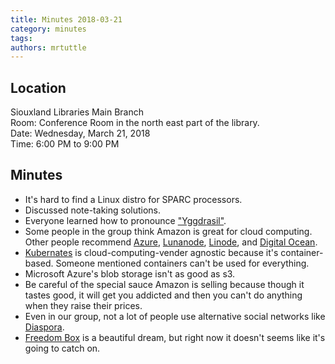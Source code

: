 ```yaml
---
title: Minutes 2018-03-21
category: minutes
tags:
authors: mrtuttle
---
```


## Location

Siouxland Libraries Main Branch  
Room: Conference Room in the north east part of the library.  
Date: Wednesday, March 21, 2018  
Time: 6:00 PM to 9:00 PM

## Minutes

* It's hard to find a Linux distro for SPARC processors.
* Discussed note-taking solutions.
* Everyone learned how to pronounce ["Yggdrasil"](https://www.merriam-webster.com/dictionary/Yggdrasil?pronunciation&lang=en_us&dir=y&file=yggdra01).
* Some people in the group think Amazon is great for cloud computing.  Other people recommend [Azure](https://azure.microsoft.com/en-us/), [Lunanode](https://www.lunanode.com/), [Linode](https://www.linode.com/), and [Digital Ocean](https://www.digitalocean.com/).
* [Kubernates](https://kubernetes.io/) is cloud-computing-vender agnostic because it's container-based.  Someone mentioned containers can't be used for everything.
* Microsoft Azure's blob storage isn't as good as s3.
* Be careful of the special sauce Amazon is selling because though it tastes good, it will get you addicted and then you can't do anything when they raise their prices.
* Even in our group, not a lot of people use alternative social networks like [Diaspora](https://diasporafoundation.org/).
* [Freedom Box](https://salsa.debian.org/freedombox-team/plinth) is a beautiful dream, but right now it doesn't seems like it's going to catch on.
